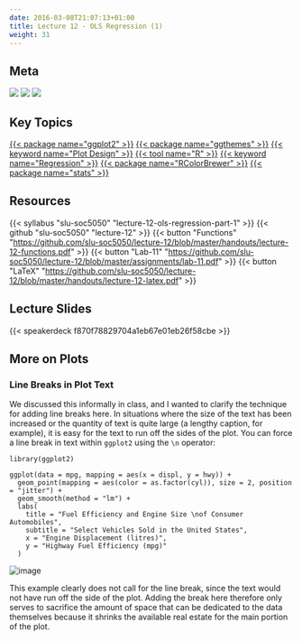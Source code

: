 ```yaml
---
date: 2016-03-08T21:07:13+01:00
title: Lecture 12 - OLS Regression (1)
weight: 31
---
```

## Meta
![](https://img.shields.io/badge/semester-fall%202018-orange.svg) ![](https://img.shields.io/badge/release-lecture-orange.svg) [![](https://img.shields.io/badge/last%20update-2018--11--08-brightgreen.svg)](https://github.com/slu-soc5050/lecture-09/blob/master/NEWS_SITE.md)

## Key Topics
[{{< package name="ggplot2" >}}](/topic-index/#e-h)
[{{< package name="ggthemes" >}}](/topic-index/#e-h)
[{{< keyword name="Plot Design" >}}](/topic-index/#m-p)
[{{< tool name="R" >}}](/topic-index/#q-t)
[{{< keyword name="Regression" >}}](/topic-index/#q-t)
[{{< package name="RColorBrewer" >}}](/topic-index/#q-t)
[{{< package name="stats" >}}](/topic-index/#q-t)

## Resources

{{< syllabus "slu-soc5050" "lecture-12-ols-regression-part-1" >}}
{{< github "slu-soc5050" "lecture-12" >}}
{{< button "Functions" "https://github.com/slu-soc5050/lecture-12/blob/master/handouts/lecture-12-functions.pdf" >}}
{{< button "Lab-11" "https://github.com/slu-soc5050/lecture-12/blob/master/assignments/lab-11.pdf" >}}
{{< button "LaTeX" "https://github.com/slu-soc5050/lecture-12/blob/master/handouts/lecture-12-latex.pdf" >}}

## Lecture Slides
<p> </p>
{{< speakerdeck f870f78829704a1eb67e01eb26f58cbe >}}

## More on Plots
### Line Breaks in Plot Text
We discussed this informally in class, and I wanted to clarify the technique for adding line breaks here. In situations where the size of the text has been increased or the quantity of text is quite large (a lengthy caption, for example), it is easy for the text to run off the sides of the plot. You can force a line break in text within `ggplot2` using the `\n` operator:

```
library(ggplot2)

ggplot(data = mpg, mapping = aes(x = displ, y = hwy)) +
  geom_point(mapping = aes(color = as.factor(cyl)), size = 2, position = "jitter") +
  geom_smooth(method = "lm") +
  labs(
    title = "Fuel Efficiency and Engine Size \nof Consumer Automobiles",
    subtitle = "Select Vehicles Sold in the United States",
    x = "Engine Displacement (litres)",
    y = "Highway Fuel Efficiency (mpg)"
  )
```
![image](/images/week-12-image01.png)

This example clearly does not call for the line break, since the text would not have run off the side of the plot. Adding the break here therefore only serves to sacrifice the amount of space that can be dedicated to the data themselves because it shrinks the available real estate for the main portion of the plot. 

